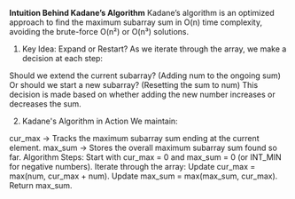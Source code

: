 **Intuition Behind Kadane’s Algorithm**
Kadane’s algorithm is an optimized approach to find the maximum subarray sum in O(n) time complexity, avoiding the brute-force O(n²) or O(n³) solutions.

1. Key Idea: Expand or Restart?
As we iterate through the array, we make a decision at each step:

Should we extend the current subarray? (Adding num to the ongoing sum)
Or should we start a new subarray? (Resetting the sum to num)
This decision is made based on whether adding the new number increases or decreases the sum.

2. Kadane's Algorithm in Action
We maintain:

cur_max → Tracks the maximum subarray sum ending at the current element.
max_sum → Stores the overall maximum subarray sum found so far.
Algorithm Steps:
Start with cur_max = 0 and max_sum = 0 (or INT_MIN for negative numbers).
Iterate through the array:
Update cur_max = max(num, cur_max + num).
Update max_sum = max(max_sum, cur_max).
Return max_sum.
